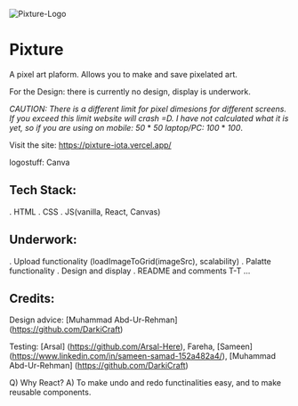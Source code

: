 ![Pixture-Logo](https://github.com/user-attachments/assets/56773828-18b7-4e0f-a530-8bb8a521c377)

# Pixture

A pixel art plaform. Allows you to make and save pixelated art.

For the Design: there is currently no design, display is underwork.

*CAUTION: There is a different limit for pixel dimesions for different screens. If you exceed this limit website will crash =D. I have not calculated what it is yet, so if you are using on mobile: 50* * *50* *laptop/PC:* *100* * *100*.

Visit the site: https://pixture-iota.vercel.app/ 

logostuff: Canva

## Tech Stack:
. HTML
. CSS
. JS(vanilla, React, Canvas)

## Underwork:
. Upload functionality (loadImageToGrid(imageSrc), scalability)
. Palatte functionality
. Design and display
. README and comments T-T
...

## Credits:

Design advice: [Muhammad Abd-Ur-Rehman] (https://github.com/DarkiCraft)

Testing: [Arsal] (https://github.com/Arsal-Here), Fareha, [Sameen] (https://www.linkedin.com/in/sameen-samad-152a482a4/), [Muhammad Abd-Ur-Rehman] (https://github.com/DarkiCraft)


Q) Why React?
A) To make undo and redo functinalities easy, and to make reusable components.

